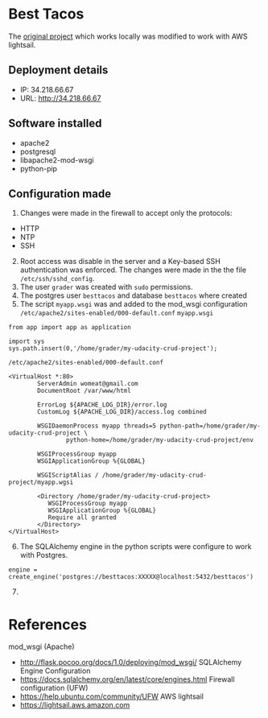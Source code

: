 # Best Tacos
The [original project](https://github.com/womeat/my-udacity-crud-project) which works locally was modified to work with AWS lightsail.


## Deployment details
- IP: 34.218.66.67
- URL: http://34.218.66.67

## Software installed
- apache2
- postgresql
- libapache2-mod-wsgi
- python-pip

## Configuration made
1. Changes were made in the firewall to accept only the protocols:
- HTTP
- NTP
- SSH
2. Root access was disable in the server and a Key-based SSH authentication was enforced. The changes were made in the the file `/etc/ssh/sshd_config`.
3. The user `grader` was created with `sudo` permissions.
4. The postgres user `besttacos` and database `besttacos` where created
5. The script `myapp.wsgi` was and added to the mod_wsgi configuration `/etc/apache2/sites-enabled/000-default.conf`
`myapp.wsgi`
```
from app import app as application

import sys
sys.path.insert(0,'/home/grader/my-udacity-crud-project');
```
`/etc/apache2/sites-enabled/000-default.conf`
```
<VirtualHost *:80>
        ServerAdmin womeat@gmail.com
        DocumentRoot /var/www/html

        ErrorLog ${APACHE_LOG_DIR}/error.log
        CustomLog ${APACHE_LOG_DIR}/access.log combined

        WSGIDaemonProcess myapp threads=5 python-path=/home/grader/my-udacity-crud-project \
                python-home=/home/grader/my-udacity-crud-project/env

        WSGIProcessGroup myapp
        WSGIApplicationGroup %{GLOBAL}

        WSGIScriptAlias / /home/grader/my-udacity-crud-project/myapp.wgsi

        <Directory /home/grader/my-udacity-crud-project>
           WSGIProcessGroup myapp
           WSGIApplicationGroup %{GLOBAL}
           Require all granted
        </Directory>
</VirtualHost>

```
6. The SQLAlchemy engine in the python scripts were configure to work with Postgres.
```
engine = create_engine('postgres://besttacos:XXXXX@localhost:5432/besttacos')
```
7.

# References
mod_wsgi (Apache)
- http://flask.pocoo.org/docs/1.0/deploying/mod_wsgi/
SQLAlchemy Engine Configuration
- https://docs.sqlalchemy.org/en/latest/core/engines.html
Firewall configuration (UFW)
- https://help.ubuntu.com/community/UFW
AWS lightsail
- https://lightsail.aws.amazon.com
